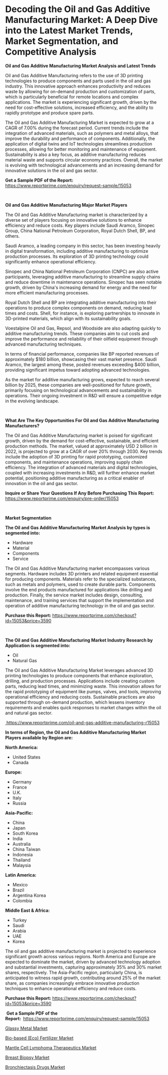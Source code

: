 <p><h1>Decoding the Oil and Gas Additive Manufacturing Market: A Deep Dive into the Latest Market Trends, Market Segmentation, and Competitive Analysis</h1></p><p><strong>Oil and Gas Additive Manufacturing Market Analysis and Latest Trends</strong></p>
<p><p>Oil and Gas Additive Manufacturing refers to the use of 3D printing technologies to produce components and parts used in the oil and gas industry. This innovative approach enhances productivity and reduces waste by allowing for on-demand production and customization of parts, which is particularly beneficial for remote locations and complex applications. The market is experiencing significant growth, driven by the need for cost-effective solutions, increased efficiency, and the ability to rapidly prototype and produce spare parts.</p><p>The Oil and Gas Additive Manufacturing Market is expected to grow at a CAGR of 7.00% during the forecast period. Current trends include the integration of advanced materials, such as polymers and metal alloys, that improve the durability and performance of components. Additionally, the application of digital twins and IoT technologies streamlines production processes, allowing for better monitoring and maintenance of equipment. Sustainability is also a key focus, as additive manufacturing reduces material waste and supports circular economy practices. Overall, the market is evolving with technological advancements and an increasing demand for innovative solutions in the oil and gas sector.</p></p>
<p><strong>Get a Sample PDF of the Report:&nbsp;</strong> <a href="https://www.reportprime.com/enquiry/request-sample/15053">https://www.reportprime.com/enquiry/request-sample/15053</a></p>
<p>&nbsp;</p>
<p><strong>Oil and Gas Additive Manufacturing Major Market Players</strong></p>
<p><p>The Oil and Gas Additive Manufacturing market is characterized by a diverse set of players focusing on innovative solutions to enhance efficiency and reduce costs. Key players include Saudi Aramco, Sinopec Group, China National Petroleum Corporation, Royal Dutch Shell, BP, and others. </p><p>Saudi Aramco, a leading company in this sector, has been investing heavily in digital transformation, including additive manufacturing to optimize production processes. Its exploration of 3D printing technology could significantly enhance operational efficiency. </p><p>Sinopec and China National Petroleum Corporation (CNPC) are also active participants, leveraging additive manufacturing to streamline supply chains and reduce downtime in maintenance operations. Sinopec has seen notable growth, driven by China's increasing demand for energy and the need for more efficient manufacturing processes.</p><p>Royal Dutch Shell and BP are integrating additive manufacturing into their operations to produce complex components on demand, reducing lead times and costs. Shell, for instance, is exploring partnerships to innovate in 3D-printed materials, which align with its sustainability goals.</p><p>Voestalpine Oil and Gas, Repsol, and Woodside are also adapting quickly to additive manufacturing trends. These companies aim to cut costs and improve the performance and reliability of their oilfield equipment through advanced manufacturing techniques.</p><p>In terms of financial performance, companies like BP reported revenues of approximately $180 billion, showcasing their vast market presence. Saudi Aramco, the largest among these, posted revenues exceeding $400 billion, providing significant impetus toward adopting advanced technologies.</p><p>As the market for additive manufacturing grows, expected to reach several billion by 2025, these companies are well-positioned for future growth, primarily focusing on technological advancements and sustainability in operations. Their ongoing investment in R&D will ensure a competitive edge in the evolving landscape.</p></p>
<p>&nbsp;</p>
<p><strong>What Are The Key Opportunities For Oil and Gas Additive Manufacturing Manufacturers?</strong></p>
<p><p>The Oil and Gas Additive Manufacturing market is poised for significant growth, driven by the demand for cost-effective, sustainable, and efficient production methods. The market, valued at approximately USD 2 billion in 2022, is projected to grow at a CAGR of over 20% through 2030. Key trends include the adoption of 3D printing for rapid prototyping, customized components, and maintenance operations, improving supply chain efficiency. The integration of advanced materials and digital technologies, coupled with increasing investments in R&D, will further enhance market potential, positioning additive manufacturing as a critical enabler of innovation in the oil and gas sector.</p></p>
<p><strong>Inquire or Share Your Questions If Any Before Purchasing This Report:</strong> <a href="https://www.reportprime.com/enquiry/pre-order/15053">https://www.reportprime.com/enquiry/pre-order/15053</a></p>
<p>&nbsp;</p>
<p><strong>Market Segmentation</strong></p>
<p><strong>The Oil and Gas Additive Manufacturing Market Analysis by types is segmented into:</strong></p>
<p><ul><li>Hardware</li><li>Material</li><li>Components</li><li>Service</li></ul></p>
<p><p>The Oil and Gas Additive Manufacturing market encompasses various segments. Hardware includes 3D printers and related equipment essential for producing components. Materials refer to the specialized substances, such as metals and polymers, used to create durable parts. Components involve the end products manufactured for applications like drilling and production. Finally, the service market includes design, consulting, maintenance, and training services that support the implementation and operation of additive manufacturing technology in the oil and gas sector.</p></p>
<p><strong>Purchase this Report:&nbsp;</strong><a href="https://www.reportprime.com/checkout?id=15053&price=3590">https://www.reportprime.com/checkout?id=15053&price=3590</a></p>
<p>&nbsp;</p>
<p><strong>The Oil and Gas Additive Manufacturing Market Industry Research by Application is segmented into:</strong></p>
<p><ul><li>Oil</li><li>Natural Gas</li></ul></p>
<p><p>The Oil and Gas Additive Manufacturing Market leverages advanced 3D printing technologies to produce components that enhance exploration, drilling, and production processes. Applications include creating custom parts, reducing lead times, and minimizing waste. This innovation allows for the rapid prototyping of equipment like pumps, valves, and tools, improving operational efficiency and reducing costs. Sustainable practices are also supported through on-demand production, which lessens inventory requirements and enables quick responses to market changes within the oil and natural gas sector.</p></p>
<p><a href="https://www.reportprime.com/oil-and-gas-additive-manufacturing-r15053">&nbsp;https://www.reportprime.com/oil-and-gas-additive-manufacturing-r15053</a></p>
<p><strong>In terms of Region, the Oil and Gas Additive Manufacturing Market Players available by Region are:</strong></p>
<p>
    <p> <strong> North America: </strong>
        <ul>
            <li>United States</li>
            <li>Canada</li>
        </ul>
        </p> 
    <p> <strong> Europe: </strong>
        <ul>
            <li>Germany</li>
            <li>France</li>
            <li>U.K.</li>
            <li>Italy</li>
            <li>Russia</li>
        </ul>
        </p> 
    <p> <strong> Asia-Pacific: </strong>
        <ul>
            <li>China</li>
            <li>Japan</li>
            <li>South Korea</li>
            <li>India</li>
            <li>Australia</li>
            <li>China Taiwan</li>
            <li>Indonesia</li>
            <li>Thailand</li>
            <li>Malaysia</li>
        </ul>
        </p> 
    <p> <strong> Latin America: </strong>
        <ul>
            <li>Mexico</li>
            <li>Brazil</li>
            <li>Argentina Korea</li>
            <li>Colombia</li>
        </ul>
        </p> 
    <p> <strong> Middle East & Africa: </strong>
        <ul>
            <li>Turkey</li>
            <li>Saudi</li>
            <li>Arabia</li>
            <li>UAE</li>
            <li>Korea</li>
        </ul>
    </p>
    </p>
<p><p>The oil and gas additive manufacturing market is projected to experience significant growth across various regions. North America and Europe are expected to dominate the market, driven by advanced technology adoption and substantial investments, capturing approximately 35% and 30% market shares, respectively. The Asia-Pacific region, particularly China, is anticipated to witness rapid growth, contributing around 25% of the market share, as companies increasingly embrace innovative production techniques to enhance operational efficiency and reduce costs.</p></p>
<p><strong>Purchase this Report: </strong><a href="https://www.reportprime.com/checkout?id=15053&price=3590">https://www.reportprime.com/checkout?id=15053&price=3590</a></p>
<p>&nbsp;<strong>Get a Sample PDF of the Report:&nbsp;&nbsp;</strong><a href="https://www.reportprime.com/enquiry/request-sample/15053">https://www.reportprime.com/enquiry/request-sample/15053</a></p>
<p><strong></strong></p>
<p><p><a href="https://medium.com/@brennakessler/exploring-glassy-metal-market-dynamics-global-trends-and-future-growth-prospects-2024-2031-d12f2da02a5c">Glassy Metal Market</a></p><p><a href="https://issuu.com/reportprime-2/docs/bio-based-eco-fertilizer-market-siz_04a02a6cb596ec">Bio-based (Eco) Fertilizer Market</a></p><p><a href="https://github.com/CarolynWatkins697/Market-Research-Report-List-1/blob/main/mantle-cell-lymphoma-therapeutics-market.md">Mantle Cell Lymphoma Therapeutics Market</a></p><p><a href="https://www.linkedin.com/pulse/breast-biopsy-industry-sector-new-technologies-market-impact-f7g7f?trackingId=afyAzpx3RO6T7pYKHVmQ3A%3D%3D">Breast Biopsy Market</a></p><p><a href="https://github.com/RunaHaque64/Market-Research-Report-List-1/blob/main/bronchiectasis-drugs-market.md">Bronchiectasis Drugs Market</a></p></p>